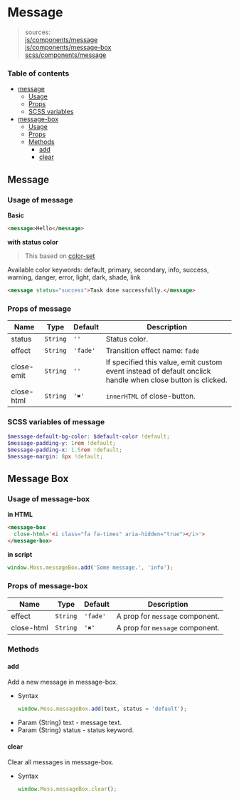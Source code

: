 # Message

> sources:  
[js/components/message](../../src/js/components/message.vue)  
[js/components/message-box](../../src/js/components/message-box.vue)  
[scss/components/message](../../src/scss/components/_message.scss)

### Table of contents

- [message](#message)
  - [Usage](#usage-of-message)
  - [Props](#props-of-message)
  - [SCSS variables](#scss-variables-of-message)
- [message-box](#message-box)
  - [Usage](#usage-of-message)
  - [Props](#props-of-message)
  - [Methods](#methods)
    - [add](#add)
    - [clear](#clear)

## Message

### Usage of message

**Basic**

``` html
<message>Hello</message>
```

**with status color**

> This based on [color-set](color-set.md)

Available color keywords: default, primary, secondary, info, success, warning, danger, error, light, dark, shade, link

``` html
<message status="success">Task done successfully.</message>
```

### Props of message

| Name | Type | Default | Description |
| ---- |:----:| ------- | ----------- |
| status | `String` | `''` | Status color. |
| effect | `String` | `'fade'` | Transition effect name: `fade` |
| close-emit | `String` | `''` | If specified this value, emit custom event instead of default onclick handle when close button is clicked. |
| close-html | `String` | `'✖'` | `innerHTML` of close-button. |

### SCSS variables of message

``` scss
$message-default-bg-color: $default-color !default;
$message-padding-y: 1rem !default;
$message-padding-x: 1.5rem !default;
$message-margin: 8px !default;
```

## Message Box

### Usage of message-box

**in HTML**
``` html
<message-box
  close-html='<i class="fa fa-times" aria-hidden="true"></i>'>
</message-box>
```

**in script**
``` js
window.Moss.messageBox.add('Some message.', 'info');
```

### Props of message-box

| Name | Type | Default | Description |
| ---- |:----:| ------- | ----------- |
| effect | `String` | `'fade'` | A prop for `message` component. |
| close-html | `String` | `'✖'` | A prop for `message` component. |

### Methods

#### add

Add a new message in message-box.

- Syntax
  ``` js
  window.Moss.messageBox.add(text, status = 'default');
  ```
- Param {String} text - message text.
- Param {String} status - status keyword.

#### clear

Clear all messages in message-box.

- Syntax
  ``` js
  window.Moss.messageBox.clear();
  ```
